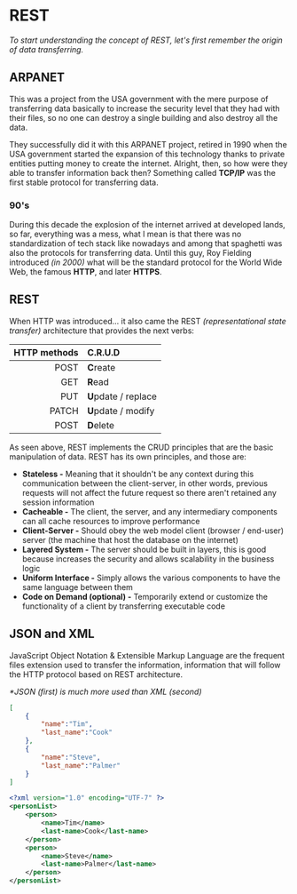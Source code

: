# REST

_To start understanding the concept of REST, let's first remember the origin of data transferring._

## ARPANET

This was a project from the USA government with the mere purpose of transferring data basically to increase the security level that they had with their files, so no one can destroy a single building and also destroy all the data.

They successfully did it with this ARPANET project, retired in 1990 when the USA government started the expansion of this technology thanks to private entities putting money to create the internet. Alright, then, so how were they able to transfer information back then? Something called **TCP/IP** was the first stable protocol for transferring data.

### 90's

During this decade the explosion of the internet arrived at developed lands, so far, everything was a mess, what I mean is that there was no standardization of tech stack like nowadays and among that spaghetti was also the protocols for transferring data. Until this guy, Roy Fielding introduced _(in 2000)_ what will be the standard protocol for the World Wide Web, the famous **HTTP**, and later **HTTPS**.

## REST

When HTTP was introduced... it also came the REST _(representational state transfer)_ architecture that provides the next verbs:

| HTTP methods | C.R.U.D |
| ----------: | :---|
| POST | **C**reate |
| GET | **R**ead |
| PUT | **U**pdate / replace |
| PATCH | **U**pdate / modify |
| POST | **D**elete |

As seen above, REST implements the CRUD principles that are the basic manipulation of data. REST has its own principles, and those are:

* **Stateless -** Meaning that it shouldn't be any context during this communication between the client-server, in other words, previous requests will not affect the future request so there aren't retained any session information
* **Cacheable -** The client, the server, and any intermediary components can all cache resources to improve performance
* **Client-Server -** Should obey the web model client (browser / end-user) server (the machine that host the database on the internet)
* **Layered System -** The server should be built in layers, this is good because increases the security and allows scalability in the business logic
* **Uniform Interface -** Simply allows the various components to have the same language between them
* **Code on Demand (optional) -** Temporarily extend or customize the functionality of a client by transferring executable code

## JSON and XML

JavaScript Object Notation & Extensible Markup Language are the frequent files extension used to transfer the information, information that will follow the HTTP protocol based on REST architecture.

_*JSON (first) is much more used than XML (second)_

```json
[
	{
		"name":"Tim",
		"last_name":"Cook"
	},
	{
		"name":"Steve",
		"last_name":"Palmer"
	}
]
```

```xml
<?xml version="1.0" encoding="UTF-7" ?>
<personList>
    <person> 
        <name>Tim</name>
        <last-name>Cook</last-name>
    </person>
    <person> 
        <name>Steve</name>
        <last-name>Palmer</last-name>
    </person>
</personList>
```